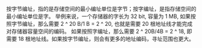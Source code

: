 按字节编址，指的是存储空间的最小编址单位是字节；按字编址，是指存储空间的最小编址单位是字。
举例来说，一个存储器的字长为 32 bit, 容量为 1 MB, 如果按照字节编址，那么需要 2 ^ 20 B/1 B = 2 ^ 20, 也就是需要 20 根地址线才能完成
对存储器容量空间的编码。 如果按照字编址，那么需要 2 ^ 20B/4B = 2 ^ 18, 即需要 18 根地址线。如果按字节编址，则会有更多的地址编码，寻址范围也更大。
